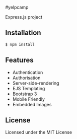 #yelpcamp

Express.js project 

## Installation

```bash
$ npm install 
```

## Features

* Authentication
* Authorisation
* Server-side-rendering
* EJS Templating
* Bootstrap 3
* Mobile Friendly
* Embedded Images

## License

Licensed under the MIT License
